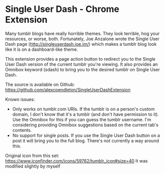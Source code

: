 Single User Dash - Chrome Extension
=======================

Many tumblr blogs have really horrible themes. They look terrible, hog your resources, or worse, both. Fortunately, Joe Anzalone wrote the Single User Dash page (http://singleuserdash.joe.im/) which makes a tumblr blog look like it is on a dashboard-like theme. 

This extension provides a page action button to redirect you to the Single User Dash version of the current tumblr you're viewing. It also provides an Omnibox keyword (sdash) to bring you to the desired tumblr on Single User Dash.

The source is available on Github:
https://github.com/alexcpendleton/SingleUserDashExtension

Known issues:
- Only works on tumblr.com URIs. If the tumblr is on a person's custom domain, I don't know that it's a tumblr (and don't have permission to it). Use the Omnibox for this if you can guess the tumblr username. I'm considering providing Omnibox suggestions based on the current tab's contents.
- No support for single posts. If you use the Single User Dash button on a post it will bring you to the full blog. There's not currently a way around this.

Original icon from this set: https://www.iconfinder.com/icons/59762/tumblr_icon#size=40
It was modified slightly by myself
